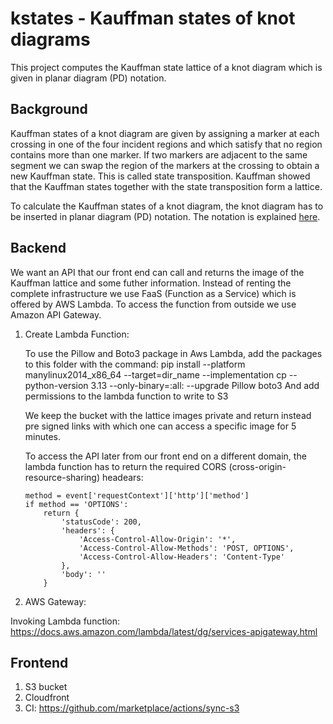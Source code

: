 # kstates - Kauffman states of knot diagrams
This project computes the Kauffman state lattice of a knot diagram which is 
given in planar diagram (PD) notation.

## Background
Kauffman states of a knot diagram are given by assigning a marker at each crossing in one of the four incident regions and which satisfy that no region contains more than one marker.
If two markers are adjacent to the same segment we can swap the region of the markers at the crossing to obtain a new Kauffman state. This is called state transposition.
Kauffman showed that the Kauffman states together with the state transposition form a lattice.

To calculate the Kauffman states of a knot diagram, the knot diagram has to be inserted 
in planar diagram (PD) notation. The notation is explained [here](https://knotinfo.math.indiana.edu/descriptions/pd_notation.html).

## Backend
We want an API that our front end can call and returns the image of the Kauffman lattice and some futher information. Instead of renting the complete infrastructure we use FaaS (Function as a Service) which is offered by AWS Lambda. To access the function from outside we use Amazon API Gateway.
1. Create Lambda Function:

    To use the Pillow and Boto3 package in Aws Lambda, add the packages to this folder with the command:
    pip install --platform manylinux2014_x86_64 --target=dir_name --implementation cp --python-version 3.13 --only-binary=:all: --upgrade Pillow boto3 
    And add permissions to the lambda function to write to S3

    We keep the bucket with the lattice images private and return instead pre signed links with which one can access a specific image for 5 minutes.

    To access the API later from our front end on a different domain, the lambda function has to return the required CORS (cross-origin-resource-sharing) headears:
    ```
    method = event['requestContext']['http']['method']
    if method == 'OPTIONS':
        return {
            'statusCode': 200,
            'headers': {
                'Access-Control-Allow-Origin': '*',
                'Access-Control-Allow-Methods': 'POST, OPTIONS',
                'Access-Control-Allow-Headers': 'Content-Type'
            },
            'body': ''
        }
    ```
    
2. AWS Gateway:


Invoking Lambda function:    https://docs.aws.amazon.com/lambda/latest/dg/services-apigateway.html 

## Frontend
1. S3 bucket
2. Cloudfront
3. CI: https://github.com/marketplace/actions/sync-s3 

